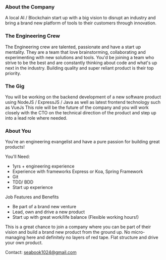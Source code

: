 ### About the Company
A local AI / Blockchain start up with a big vision to disrupt an industry and bring a brand new platform of tools to their customers through innovation. 

### The Engineering Crew
The Engineering crew are talented, passionate and have a start up mentality. 
They are a team that love brainstorming, collaborating and experimenting with new solutions and tools. 
You'd be joining a team who strive to be the best and are constantly thinking about code and what's up next in the industry. Building quality and super reliant product is their top priority.  
 

### The Gig
You will be working on the backend development of a new software product using NodeJS / ExpressJS / Java as well as latest frontend technology such as VueJs
This role will be the future of the company and you will work closely with the CTO on the technical direction of the product and step up into a lead role where needed.
 

### About You
You're an engineering evangelist and have a pure passion for building great products! 

You'll Need: 
 - 1yrs + engineering experience
 - Experience with frameworks Express or Koa, Spring Framework
 - Git 
 - TDD/ BDD 
 - Start up experience
 
Job Features and Benefits
 - Be part of a brand new venture
 - Lead, own and drive a new product
 - Start up with great work/life balance (Flexible working hours!)
 
This is a great chance to join a company where you can be part of their vision and build a brand new product from the ground up. 
No micro-managing here and definitely no layers of red tape. Flat structure and drive your own product.


Contact:
seabook1024@gmail.com
